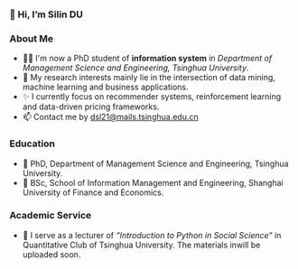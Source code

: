 ### 👋 Hi, I’m Silin DU </font>

### About Me
- 👨‍💻 I'm now a PhD student of **information system** in *Department of Management Science and Engineering, Tsinghua University*.
- 👀 My research interests mainly lie in the intersection of data mining, machine learning and business applications.
- ✨ I currently focus on recommender systems, reinforcement learning and data-driven pricing frameworks.
- 📫 Contact me by dsl21@mails.tsinghua.edu.cn

### Education
- 🏫 PhD, Department of Management Science and Engineering, Tsinghua University.
- 🏫 BSc, School of Information Management and Engineering, Shanghai University of Finance and Economics.

### Academic Service
- 📖 I serve as a lecturer of *“Introduction to Python in Social Science”* in Quantitative Club of Tsinghua University. The materials inwill be uploaded soon.

<!---
doslim/doslim is a ✨ special ✨ repository because its `README.md` (this file) appears on your GitHub profile.
You can click the Preview link to take a look at your changes.
--->
